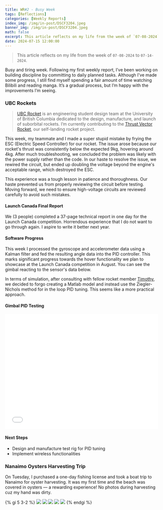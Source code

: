 ```yaml
---
title: WR#2 - Busy Week
tags: [Reflections]
categories: [Weekly Reports]
index_img: /img/in-post/DSCF3204.jpeg
banner_img: /img/in-post/DSCF3204.jpeg
math: false
excerpt: This article reflects on my life from the week of `07-08-2024` to `07-14-2024`.
date: 2024-07-15 12:00:00
---
```

>This article reflects on my life from the week of `07-08-2024` to `07-14-2024`.

Busy and tiring week. Following my first weekly report, I’ve been working on building discipline by committing to daily planned tasks. Although I’ve made some progress, I still find myself spending a fair amount of time watching Bilibili and reading manga. It’s a gradual process, but I’m happy with the improvements I’m seeing.

### UBC Rockets

> [UBC Rocket](https://www.ubcrocket.com) is an engineering student design team at the University of British Columbia dedicated to the design, manufacture, and launch of suborbital rockets. I’m currently contributing to the [Thrust Vector Rocket](https://github.com/UBC-Rocket/Thrust-Vectoring), our self-landing rocket project.

This week, my teammate and I made a super stupid mistake by frying the ESC (Electric Speed Controller) for our rocket. The issue arose because our rocket's thrust was consistently below the expected 9kg, hovering around 4kg. After much troubleshooting, we concluded the problem was likely with the power supply rather than the code. In our haste to resolve the issue, we rewired the circuit, but ended up doubling the voltage beyond the engine's acceptable range, which destroyed the ESC.

This experience was a tough lesson in patience and thoroughness. Our haste prevented us from properly reviewing the circuit before testing. Moving forward, we need to ensure high-voltage circuits are reviewed carefully to avoid such mistakes.

#### Launch Canada Final Report
We (3 people) completed a 37-page technical report in one day for the Launch Canada competition. Horrendous experience that I do not want to go through again. I aspire to write it better next year.

#### Software Progress
This week I processed the gyroscope and accelerometer data using a Kalman filter and fed the resulting angle data into the PID controller. This marks significant progress towards the hover functionality we plan to showcase at the Launch Canada competition in August. You can see the gimbal reacting to the sensor's data below.

In terms of simulation, after consulting with fellow rocket member [Timothy](https://timothycai.com), we decided to forgo creating a Matlab model and instead use the Ziegler-Nichols method for in the loop PID tuning. This seems like a more practical approach.

#### Gimbal PID Testing
<div style="position: relative; width: 100%; height: 0; padding-bottom: 75%;"><iframe 
src="/vid/IMG_6815.MOV" alt="Gimbal PID Testing" scrolling="no" border="0" 
frameborder="no" framespacing="0" allowfullscreen="true" style="position: absolute; width: 100%; 
height: 100%; left: 0; top: 0;"> </iframe></div>


#### Next Steps
- Design and manufacture test rig for PID tuning
- Implement wireless functionalities


### Nanaimo Oysters Harvesting Trip
On Tuesday, I purchased a one-day fishing license and took a boat trip to Nanaimo for oyster harvesting. It was my first time and the beach was covered in oysters — a rewarding experience! No photos during harvesting cuz my hand was dirty.

{% gi 5 3-2 %}
  ![](/img/in-post/DSCF3429.jpeg)
  ![](/img/in-post/DSCF3204.jpeg)
  ![](/img/in-post/DSCF3304.jpeg)
  ![](/img/in-post/DSCF3425.jpeg)
  ![](/img/in-post/DSCF3115.jpeg)
{% endgi %}

